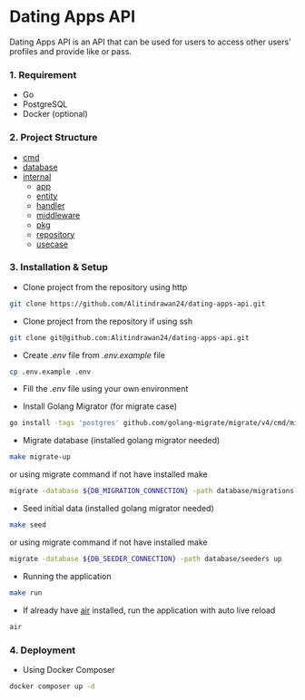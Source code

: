 # Dating Apps API

Dating Apps API is an API that can be used for users to access other users' profiles and provide like or pass.

### 1. Requirement
- Go
- PostgreSQL
- Docker (optional)

### 2. Project Structure
- [cmd](https://github.com/Alitindrawan24/dating-apps-api/tree/main/cmd)
- [database](https://github.com/Alitindrawan24/dating-apps-api/tree/main/database)
- [internal](https://github.com/Alitindrawan24/dating-apps-api/tree/main/internal)
    - [app](https://github.com/Alitindrawan24/dating-apps-api/tree/main/internal/app)
    - [entity](https://github.com/Alitindrawan24/dating-apps-api/tree/main/internal/entity)
    - [handler](https://github.com/Alitindrawan24/dating-apps-api/tree/main/internal/handler)
    - [middleware](https://github.com/Alitindrawan24/dating-apps-api/tree/main/internal/middleware)
    - [pkg](https://github.com/Alitindrawan24/dating-apps-api/tree/main/internal/pkg)
    - [repository](https://github.com/Alitindrawan24/dating-apps-api/tree/main/internal/repository)
    - [usecase](https://github.com/Alitindrawan24/dating-apps-api/tree/main/internal/usecase)

### 3. Installation & Setup

- Clone project from the repository using http
```bash
git clone https://github.com/Alitindrawan24/dating-apps-api.git
```

- Clone project from the repository if using ssh

```bash
git clone git@github.com:Alitindrawan24/dating-apps-api.git
```

- Create *.env* file from *.env.example* file

```bash
cp .env.example .env
```

- Fill the *.env* file using your own environment


- Install Golang Migrator (for migrate case)
```bash
go install -tags 'postgres' github.com/golang-migrate/migrate/v4/cmd/migrate@latest
```

- Migrate database (installed golang migrator needed)
```bash
make migrate-up
```
or using migrate command if not have installed make
```bash
migrate -database ${DB_MIGRATION_CONNECTION} -path database/migrations up
```

- Seed initial data (installed golang migrator needed)
```bash
make seed
```
or using migrate command if not have installed make
```bash
migrate -database ${DB_SEEDER_CONNECTION} -path database/seeders up
```

- Running the application
```bash
make run
```

- If already have [air](https://github.com/cosmtrek/air) installed, run the application with auto live reload
```bash
air
```

### 4. Deployment
- Using Docker Composer
```bash
docker composer up -d
```